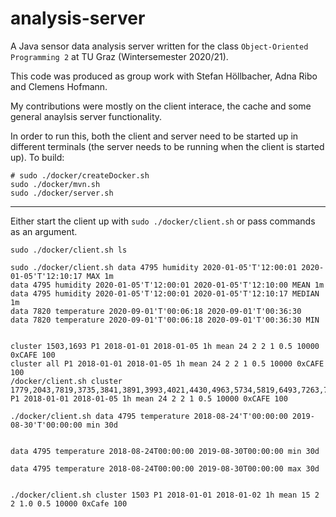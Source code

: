 # analysis-server
A Java sensor data analysis server written for the class `Object-Oriented Programming 2` at TU Graz (Wintersemester 2020/21).

This code was produced as group work with Stefan Höllbacher, Adna Ribo and Clemens Hofmann.

My contributions were mostly on the client interace, the cache and some general anaylsis server functionality.


In order to run this, both the client and server need to be started up in different terminals (the server needs to be running when the client is started up). 
To build:
```
# sudo ./docker/createDocker.sh
sudo ./docker/mvn.sh
sudo ./docker/server.sh
```

---

Either start the client up with `sudo ./docker/client.sh` or pass commands as an argument.
```
sudo ./docker/client.sh ls

sudo ./docker/client.sh data 4795 humidity 2020-01-05'T'12:00:01 2020-01-05'T'12:10:17 MAX 1m
data 4795 humidity 2020-01-05'T'12:00:01 2020-01-05'T'12:10:00 MEAN 1m
data 4795 humidity 2020-01-05'T'12:00:01 2020-01-05'T'12:10:17 MEDIAN 1m
data 7820 temperature 2020-09-01'T'00:06:18 2020-09-01'T'00:36:30
data 7820 temperature 2020-09-01'T'00:06:18 2020-09-01'T'00:36:30 MIN


cluster 1503,1693 P1 2018-01-01 2018-01-05 1h mean 24 2 2 1 0.5 10000 0xCAFE 100
cluster all P1 2018-01-01 2018-01-05 1h mean 24 2 2 1 0.5 10000 0xCAFE 100
/docker/client.sh cluster 1779,2043,7819,3735,3841,3891,3993,4021,4430,4963,5734,5819,6493,7263,7440,7645 P1 2018-01-01 2018-01-05 1h mean 24 2 2 1 0.5 10000 0xCAFE 100

./docker/client.sh data 4795 temperature 2018-08-24'T'00:00:00 2019-08-30'T'00:00:00 min 30d


data 4795 temperature 2018-08-24T00:00:00 2019-08-30T00:00:00 min 30d

data 4795 temperature 2018-08-24T00:00:00 2019-08-30T00:00:00 max 30d


./docker/client.sh cluster 1503 P1 2018-01-01 2018-01-02 1h mean 15 2 2 1.0 0.5 10000 0xCafe 100
```
